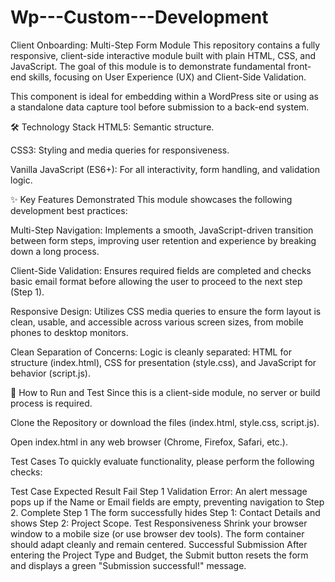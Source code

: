 # Wp---Custom---Development
Client Onboarding: Multi-Step Form Module
This repository contains a fully responsive, client-side interactive module built with plain HTML, CSS, and JavaScript. The goal of this module is to demonstrate fundamental front-end skills, focusing on User Experience (UX) and Client-Side Validation.

This component is ideal for embedding within a WordPress site or using as a standalone data capture tool before submission to a back-end system.

🛠️ Technology Stack
HTML5: Semantic structure.

CSS3: Styling and media queries for responsiveness.

Vanilla JavaScript (ES6+): For all interactivity, form handling, and validation logic.

✨ Key Features Demonstrated
This module showcases the following development best practices:

Multi-Step Navigation: Implements a smooth, JavaScript-driven transition between form steps, improving user retention and experience by breaking down a long process.

Client-Side Validation: Ensures required fields are completed and checks basic email format before allowing the user to proceed to the next step (Step 1).

Responsive Design: Utilizes CSS media queries to ensure the form layout is clean, usable, and accessible across various screen sizes, from mobile phones to desktop monitors.

Clean Separation of Concerns: Logic is cleanly separated: HTML for structure (index.html), CSS for presentation (style.css), and JavaScript for behavior (script.js).

🚀 How to Run and Test
Since this is a client-side module, no server or build process is required.

Clone the Repository or download the files (index.html, style.css, script.js).

Open index.html in any web browser (Chrome, Firefox, Safari, etc.).

Test Cases
To quickly evaluate functionality, please perform the following checks:

Test Case	Expected Result
Fail Step 1 Validation	Error: An alert message pops up if the Name or Email fields are empty, preventing navigation to Step 2.
Complete Step 1	The form successfully hides Step 1: Contact Details and shows Step 2: Project Scope.
Test Responsiveness	Shrink your browser window to a mobile size (or use browser dev tools). The form container should adapt cleanly and remain centered.
Successful Submission	After entering the Project Type and Budget, the Submit button resets the form and displays a green "Submission successful!" message.

